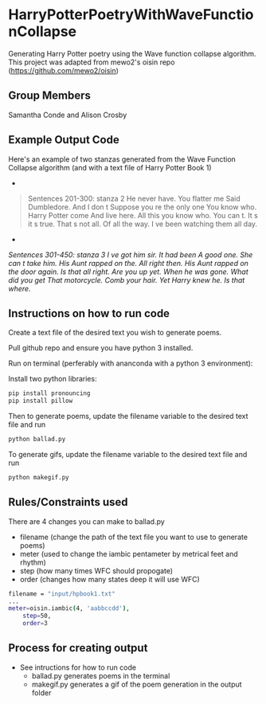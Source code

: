 # HarryPotterPoetryWithWaveFunctionCollapse
Generating Harry Potter poetry using the Wave function collapse algorithm. This project was adapted from mewo2's oisin repo (https://github.com/mewo2/oisin)


## Group Members
Samantha Conde and Alison Crosby

## Example Output Code
Here's an example of two stanzas generated from the Wave Function Collapse algorithm (and with a text file of Harry Potter Book 1)

*
> Sentences 201-300: stanza 2
> He never have. You flatter me
> Said Dumbledore. And I don t
> Suppose you re the only one
> You know who. Harry Potter come
> And live here. All this you know who.
> You can t. It s it s true.
> That s not all. Of all the way.
> I ve been watching them all day.
*

*Sentences 301-450: stanza 3
I ve got him sir. It had been
A good one. She can t take him.
His Aunt rapped on the. All right then.
His Aunt rapped on the door again.
Is that all right. Are you up yet.
When he was gone. What did you get
That motorcycle. Comb your hair.
Yet Harry knew he. Is that where.*

## Instructions on how to run code
Create a text file of the desired text you wish to generate poems.

Pull github repo and ensure you have python 3 installed.

Run on terminal (perferably with ananconda with a python 3 environment):

Install two python libraries: 
```sh
pip install pronouncing
pip install pillow
```

Then to generate poems, update the filename variable to the desired text file and run
```sh
python ballad.py
```

To generate gifs, update the filename variable to the desired text file and run
```sh
python makegif.py
```


## Rules/Constraints used
There are 4 changes you can make to ballad.py
- filename (change the path of the text file you want to use to generate poems)
- meter (used to change the iambic pentameter by metrical feet and rhythm)
- step (how many times WFC should propogate)
- order (changes how many states deep it will use WFC)

```sh
filename = "input/hpbook1.txt"
...
meter=oisin.iambic(4, 'aabbccdd'),
    step=50,
    order=3
```

## Process for creating output
- See intructions for how to run code
	- ballad.py generates poems in the terminal
	- makegif.py generates a gif of the poem generation in the output folder


